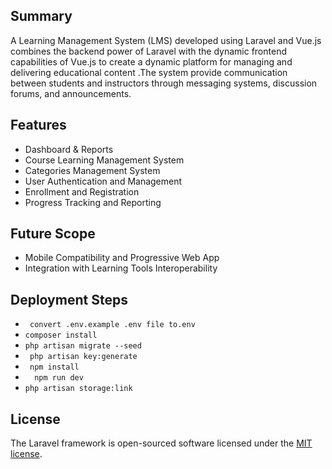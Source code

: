  ## Summary
A Learning Management System (LMS) developed using Laravel and Vue.js combines the backend power of Laravel with the dynamic frontend capabilities of Vue.js to create a dynamic platform for managing and delivering educational content .The system  provide communication between students and instructors through messaging systems, discussion forums, and announcements.



## Features
* Dashboard & Reports
* Course Learning Management System
* Categories Management System
* User Authentication and Management
* Enrollment and Registration
* Progress Tracking and Reporting 


## Future Scope
* Mobile Compatibility and Progressive Web App 
* Integration with Learning Tools Interoperability 


## Deployment Steps

 * ``` convert .env.example .env file to.env```
* ```composer install  ```
* ```php artisan migrate --seed ```
* ```  php artisan key:generate ```
* ``` npm install```
* ```  npm run dev```
* ``` php artisan storage:link ```

   
## License
The Laravel framework is open-sourced software licensed under the [MIT license](https://opensource.org/licenses/MIT).
